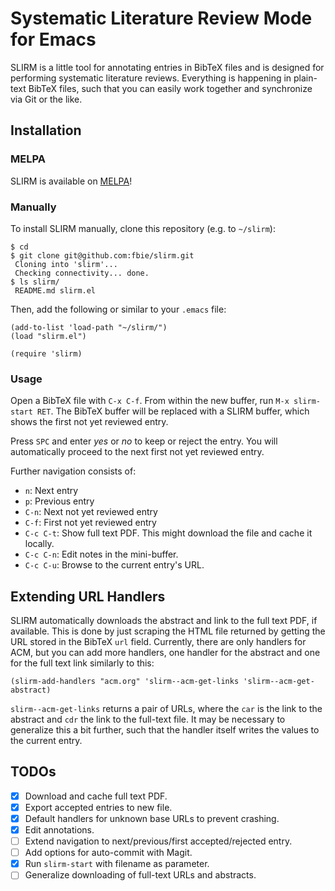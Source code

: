 # Systematic Literature Review Mode for Emacs #

SLIRM is a little tool for annotating entries in BibTeX files and is
designed for performing systematic literature reviews. Everything is
happening in plain-text BibTeX files, such that you can easily work
together and synchronize via Git or the like.

## Installation ##

### MELPA ###

SLIRM is available on [MELPA](http://melpa.org)!

### Manually ###

To install SLIRM manually, clone this repository (e.g. to
```~/slirm```):

```
$ cd
$ git clone git@github.com:fbie/slirm.git
 Cloning into 'slirm'...
 Checking connectivity... done.
$ ls slirm/
 README.md slirm.el
```

Then, add the following or similar to your ```.emacs``` file:

```
(add-to-list 'load-path "~/slirm/")
(load "slirm.el")

(require 'slirm)
```

### Usage ###

Open a BibTeX file with ```C-x C-f```. From within the new buffer, run
```M-x slirm-start RET```. The BibTeX buffer will be replaced with a SLIRM
buffer, which shows the first not yet reviewed entry.

Press ```SPC``` and enter *yes* or *no* to keep or reject the
entry. You will automatically proceed to the next first not yet
reviewed entry.

Further navigation consists of:

- ```n```: Next entry
- ```p```: Previous entry
- ```C-n```: Next not yet reviewed entry
- ```C-f```: First not yet reviewed entry
- ```C-c C-t```: Show full text PDF. This might download the file and cache it locally.
- ```C-c C-n```: Edit notes in the mini-buffer.
- ```C-c C-u```: Browse to the current entry's URL.

## Extending URL Handlers ##

SLIRM automatically downloads the abstract and link to the full text
PDF, if available. This is done by just scraping the HTML file
returned by getting the URL stored in the BibTeX ```url```
field. Currently, there are only handlers for ACM, but you can add
more handlers, one handler for the abstract and one for the full text
link similarly to this:

```
(slirm-add-handlers "acm.org" 'slirm--acm-get-links 'slirm--acm-get-abstract)
```

```slirm--acm-get-links``` returns a pair of URLs, where the ```car```
is the link to the abstract and ```cdr``` the link to the full-text
file. It may be necessary to generalize this a bit further, such that
the handler itself writes the values to the current entry.

## TODOs ##

- [x] Download and cache full text PDF.
- [x] Export accepted entries to new file.
- [x] Default handlers for unknown base URLs to prevent crashing.
- [x] Edit annotations.
- [ ] Extend navigation to next/previous/first accepted/rejected entry.
- [ ] Add options for auto-commit with Magit.
- [x] Run ```slirm-start``` with filename as parameter.
- [ ] Generalize downloading of full-text URLs and abstracts.
